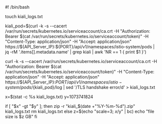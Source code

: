 #! /bin/bash

touch kiali_logs.txt


kiali_pod=$(curl -k -s --cacert /var/run/secrets/kubernetes.io/serviceaccount/ca.crt -H "Authorization: Bearer $(cat /var/run/secrets/kubernetes.io/serviceaccount/token)" -H "Content-Type: application/json" -H "Accept: application/json" https://${API_Server_IP}:${PORT}/api/v1/namespaces/istio-system/pods | jq -rM '.items[].metadata.name' | grep kiali |  awk 'NR == 1 { print $1 }')

curl -k -s --cacert /var/run/secrets/kubernetes.io/serviceaccount/ca.crt -H "Authorization: Bearer $(cat /var/run/secrets/kubernetes.io/serviceaccount/token)" -H "Content-Type: application/json" -H "Accept: application/json" https://${API_Server_IP}:${PORT}/api/v1/namespaces/istio-system/pods/${kiali_pod}/log | sed '/TLS handshake error/d' > kiali_logs.txt

x=$(stat -c %s kiali_logs.txt)
y=1073741824


if [ "$x" -gt "$y" ];
then
        zip -r  "kiali_$(date +"%Y-%m-%d").zip" kiali_logs.txt
		rm kiali_logs.txt
else
        z=$(echo "scale=3; $x/$y" | bc)
        echo "file size is $z GB"
fi
